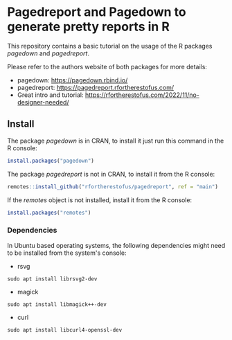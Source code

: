 # Pagedreport and Pagedown to generate pretty reports in R

This repository contains a basic tutorial on the usage of the R packages *pagedown* and *pagedreport*.

Please refer to the authors website of both packages for more details:

-   pagedown: <https://pagedown.rbind.io/>
-   pagedreport: <https://pagedreport.rfortherestofus.com/>
-   Great intro and tutorial: <https://rfortherestofus.com/2022/11/no-designer-needed/>

## Install

The package *pagedown* is in CRAN, to install it just run this command in the R console:

``` r
install.packages("pagedown")
```

The package *pagedreport* is not in CRAN, to install it from the R console:

``` r
remotes::install_github("rfortherestofus/pagedreport", ref = "main")
```

If the *remotes* object is not installed, install it from the R console:

``` r
install.packages("remotes")
```

### Dependencies

In Ubuntu based operating systems, the following dependencies might need to be installed from the system's console:

-   rsvg

```         
sudo apt install librsvg2-dev
```

-   magick

```         
sudo apt install libmagick++-dev
```

-   curl

```         
sudo apt install libcurl4-openssl-dev
```
